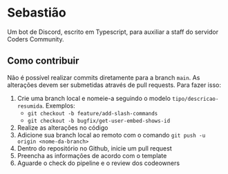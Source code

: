 # Sebastião

Um bot de Discord, escrito em Typescript, para auxiliar a staff do servidor Coders Community.

## Como contribuir

Não é possível realizar commits diretamente para a branch `main`. As alterações devem ser submetidas através de pull requests. Para fazer isso:

1. Crie uma branch local e nomeie-a seguindo o modelo `tipo/descricao-resumida`. Exemplos:
   * `git checkout -b feature/add-slash-commands`
   * `git checkout -b bugfix/get-user-embed-shows-id`
2. Realize as alterações no código
3. Adicione sua branch local ao remoto com o comando `git push -u origin <nome-da-branch>`
4. Dentro do repositório no Github, inicie um pull request
5. Preencha as informações de acordo com o template
6. Aguarde o check do pipeline e o review dos codeowners
